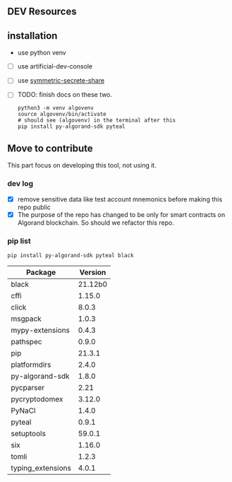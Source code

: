 ## DEV Resources

## installation

- use python venv
- [ ] use artificial-dev-console
- [ ] use [symmetric-secrete-share](https://github.com/PabloLION/symmetric-secrete-share)
- [ ] TODO: finish docs on these two.

  ```shellscript
  python3 -m venv algovenv
  source algovenv/bin/activate
  # should see (algovenv) in the terminal after this
  pip install py-algorand-sdk pyteal
  ```

## Move to contribute

This part focus on developing this tool, not using it.

### dev log

- [x] remove sensitive data like test account mnemonics before making this repo public
- [x] The purpose of the repo has changed to be only for smart contracts on Algorand blockchain. So should we refactor this repo.

### pip list

`pip install py-algorand-sdk pyteal black`

| Package           | Version |
| ----------------- | ------- |
| black             | 21.12b0 |
| cffi              | 1.15.0  |
| click             | 8.0.3   |
| msgpack           | 1.0.3   |
| mypy-extensions   | 0.4.3   |
| pathspec          | 0.9.0   |
| pip               | 21.3.1  |
| platformdirs      | 2.4.0   |
| py-algorand-sdk   | 1.8.0   |
| pycparser         | 2.21    |
| pycryptodomex     | 3.12.0  |
| PyNaCl            | 1.4.0   |
| pyteal            | 0.9.1   |
| setuptools        | 59.0.1  |
| six               | 1.16.0  |
| tomli             | 1.2.3   |
| typing_extensions | 4.0.1   |
